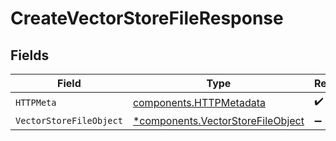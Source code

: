 # CreateVectorStoreFileResponse


## Fields

| Field                                                                                 | Type                                                                                  | Required                                                                              | Description                                                                           |
| ------------------------------------------------------------------------------------- | ------------------------------------------------------------------------------------- | ------------------------------------------------------------------------------------- | ------------------------------------------------------------------------------------- |
| `HTTPMeta`                                                                            | [components.HTTPMetadata](../../models/components/httpmetadata.md)                    | :heavy_check_mark:                                                                    | N/A                                                                                   |
| `VectorStoreFileObject`                                                               | [*components.VectorStoreFileObject](../../models/components/vectorstorefileobject.md) | :heavy_minus_sign:                                                                    | OK                                                                                    |